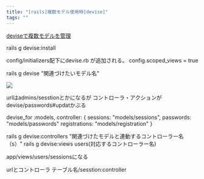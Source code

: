 ```yaml
---
title: "[rails]複数モデル使用時[devise]"
tags: ""
---
```


[deviseで複数モデルを管理](https://qiita.com/yuuyas222/items/b949ab4337deba945ba8)

rails g devise:install

config/initializers配下にdevise.rb が追加される。
config.scoped_views = true

 rails g devise "関連づけたいモデル名"

 ![](2020-08-25-18-55-34.png)

 urlはadmins/sesstionとかになるが
 コントローラ・アクションが  devise/passwords#updatかぶる

 devise_for :models, controller: {
 sessions: "models/sessions",
 passwords: "models/passwords"
 registrations: "models/registration"
 }

 rails g devise:controllers "関連づけたモデルと連動するコントローラー名（s）"
 rails g devise:views users(対応するコントローラー名)

  app/views/users/sessionsになる

urlとコントローラ テーブル名/sesstion:controller

